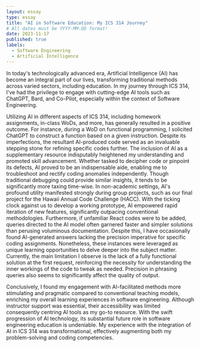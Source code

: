 ```yaml
---
layout: essay
type: essay
title: "AI in Software Education: My ICS 314 Journey"
# All dates must be YYYY-MM-DD format!
date: 2023-11-17
published: true
labels:
  - Software Engineering
  - Artificial Intelligence
---
```


In today's technologically advanced era, Artificial Intelligence (AI) has become an integral part of our lives, transforming traditional methods across varied sectors, including education. In my journey through ICS 314, I've had the privilege to engage with cutting-edge AI tools such as ChatGPT, Bard, and Co-Pilot, especially within the context of Software Engineering.

Utilizing AI in different aspects of ICS 314, including homework assignments, in-class WoDs, and more, has generally resulted in a positive outcome. For instance, during a WoD on functional programming, I solicited ChatGPT to construct a function based on a given instruction. Despite its imperfections, the resultant AI-produced code served as an invaluable stepping stone for refining specific codes further. The inclusion of AI as a supplementary resource indisputably heightened my understanding and promoted skill advancement. Whether tasked to decipher code or pinpoint its defects, AI proved to be an indispensable aide, enabling me to troubleshoot and rectify coding anomalies independently. Though traditional debugging could provide similar insights, it tends to be significantly more taxing time-wise.
In non-academic settings, AI's profound utility manifested strongly during group projects, such as our final project for the Hawaii Annual Code Challenge (HACC). With the ticking clock against us to develop a working prototype, AI empowered rapid iteration of new features, significantly outpacing conventional methodologies. Furthermore, if unfamiliar React codes were to be added, queries directed to the AI model often garnered faster and simpler solutions than perusing voluminous documentation. Despite this, I have occasionally found AI-generated answers lacking the precision imperative for specific coding assignments. Nonetheless, these instances were leveraged as unique learning opportunities to delve deeper into the subject matter. Currently, the main limitation I observe is the lack of a fully functional solution at the first request, reinforcing the necessity for understanding the inner workings of the code to tweak as needed. Precision in phrasing queries also seems to significantly affect the quality of output.

Conclusively, I found my engagement with AI-facilitated methods more stimulating and pragmatic compared to conventional teaching models, enriching my overall learning experiences in software engineering. Although instructor support was essential, their accessibility was limited consequently centring AI tools as my go-to resource. With the swift progression of AI technology, its substantial future role in software engineering education is undeniable. My experience with the integration of AI in ICS 314 was transformational, effectively augmenting both my problem-solving and coding competencies.
